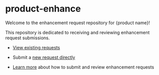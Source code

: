 # product-enhance

Welcome to the enhancement request repository for {product name}! 

This repository is dedicated to receiving and reviewing enhancement request submissions. 

* [View existing requests](https://github.com/emory-libraries/web-enhance/projects/1)

* Submit a [new request directly](https://github.com/emory-libraries/web-enhance/issues/new?assignees=&labels=&template=feature_request.md&title=)

* [Learn more](https://github.com/emory-libraries/web-enhance/wiki) about how to submit and review enhancement requests


